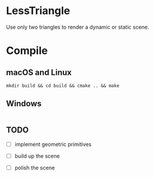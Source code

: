 # LessTriangle
Use only two triangles to render a dynamic or static scene.

# Compile
## macOS and Linux
```
mkdir build && cd build && cmake .. && make
```
## Windows
```
```

## TODO 

- [ ] implement geometric primitives
- [ ] build up the scene
- [ ] polish the scene

